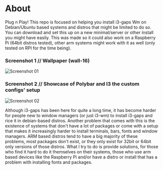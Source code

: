 # About
 Plug n Play! This repo is focused on helping you install i3-gaps Wm on Debian/Ubuntu based systems and distros that might be limited to do so. You can download and set this up on a new minimal/server or other install you might have easily. This was made so it could also work on a Raspberry Pi (64bit distros tested), other arm systems might work with it as well (only tested on RPI for the time being).

### Screenshot 1 // Wallpaper (wall-16)
![Screenshot 01](https://github.com/syspentarc/i3gaps-plug-n-play/blob/main/Screenshot%2001.png?raw=true)

### Screenshot 2 // Showcase of Polybar and I3 the custom configs' setup
![Screenshot 02](https://github.com/syspentarc/i3gaps-plug-n-play/blob/main/Screenshot%2002.png?raw=true)
 
 Although i3-gaps has been here for quite a long time, it has become harder for people new to window managers (or just i3-wm) to install i3-gaps and rice it in debian-based distros. Another problem that comes with this is the existence of systems that don't have a lot of packages or come with a setup that makes it increasingly harder to install terminals, bars, fonts and window managers. ARM based distros tend to have a big majority of these problems, most packages don't exist, or they only exist for 32bit or 64bit only versions of those distros. What I try to do is provide solutions, for those who find it hard to do it themselves on their systems, those who use arm based devices like the Raspberry Pi and/or have a distro or install that has a problem with installing fonts and packages.
